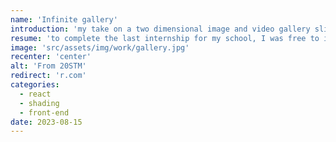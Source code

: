 ```yaml
---
name: 'Infinite gallery'
introduction: 'my take on a two dimensional image and video gallery slider'
resume: 'to complete the last internship for my school, I was free to imagine how the splashscreen of the company I was in could look like. This is the result, made with react and pixi.js for the custom shading'
image: 'src/assets/img/work/gallery.jpg'
recenter: 'center'
alt: 'From 20STM'
redirect: 'r.com'
categories:
  - react
  - shading
  - front-end
date: 2023-08-15
---
```

